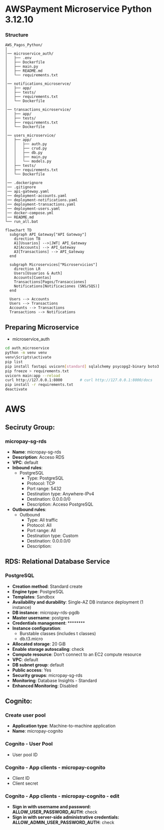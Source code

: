 # AWSPayment Microservice Python 3.12.10

### Structure
```
AWS_Pagos_Python/
│
│── microservice_auth/
│   ├── .env
│   ├── Dockerfile
│   ├── main.py
│   ├── README.md
│   └── requirements.txt
│
│── notifications_microservce/
│   ├── app/
│   ├── tests/
│   ├── requirements.txt
│   └── Dockerfile
│
│── transactions_microservice/
│   ├── app/
│   ├── tests/
│   ├── requirements.txt
│   └── Dockerfile
│
│── users_microservice/
│   ├── app/
│   │   ├── auth.py
│   │   ├── crud.py
│   │   ├── db.py
│   │   ├── main.py
│   │   └── models.py
│   ├── tests/
│   ├── requirements.txt
│   └── Dockerfile
│
│── .dockerignore
│── .gitignore
│── api-gateway.yaml
│── deployment-accounts.yaml
│── deployment-notifications.yaml
│── deployment-transactions.yaml
│── deployment-users.yaml
│── docker-compose.yml
│── README.md
└── run_all.bat
```

```mermaid
flowchart TD
  subgraph API_Gateway["API Gateway"]
    direction TB
    A1[Usuarios] -->|JWT| API_Gateway
    A2[Accounts] --> API_Gateway
    A3[Transactions] --> API_Gateway
  end

  subgraph Microservices["Microservicios"]
    direction LR
    Users[Usuarios & Auth] 
    Accounts[Cuentas]
    Transactions[Pagos/Transacciones] 
    Notifications[Notificaciones (SNS/SQS)]
  end

  Users --> Accounts
  Users --> Transactions
  Accounts --> Transactions
  Transactions --> Notifications
```

## Preparing Microservice
- microservice_auth
```sh
cd auth_microservice
python -m venv venv
venv\Scripts\activate
pip list
pip install fastapi uvicorn[standard] sqlalchemy psycopg2-binary boto3 python-dotenv pydantic[email]
pip freeze > requirements.txt
uvicorn main:app --reload
curl http://127.0.0.1:8000        # curl http://127.0.0.1:8000/docs
pip install -r requirements.txt
deactivate
```

# AWS
## **Seciruty Group**:
### micropay-sg-rds
- **Name**: micropay-sg-rds
- **Description**: Acceso RDS
- **VPC**: default
- **Inbound rules**:
  - PostgreSQL
    - Type: PostgreSQL
    - Protocol: TCP
    - Port range: 5432
    - Destination type: Anywhere-IPv4
    - Destination: 0.0.0.0/0
    - Description: Acceso PostgreSQL
- **Outbound rules**:
  - Outbound
    - Type: All traffic
    - Protocol: All
    - Port range: All
    - Destination type: Custom
    - Destination: 0.0.0.0/0
    - Description:

## **RDS**: Relational Database Service
### PostgreSQL
- **Creation method**: Standard create
- **Engine type**: PostgreSQL
- **Templates**: Sandbox
- **Availability and durability**: Single-AZ DB instance deployment (1 instance)
- **DB instance**: micropay-rds-pgdb
- **Master username**: postgres
- **Credentials management**: ********
- **Instance configuration**:
    - Burstable classes (includes t classes)
    - db.t3.micro
- **Allocated storage**: 20 GiB
- **Enable storage autoscaling**: check
- **Compute resource**: Don’t connect to an EC2 compute resource
- **VPC**: default
- **DB subnet group**: default
- **Public access**: Yes
- **Security groups**: micropay-sg-rds
- **Monitoring**: Database Insights - Standard
- **Enhanced Monitoring**: Disabled  

## **Cognito**:
### Create user pool
- **Application type**: Machine-to-machine application
- **Name**: micropay-cognito

### Cognito - User Pool
- User pool ID

### Cognito - App clients - micropay-cognito
- Client ID
- Client secret

### Cognito - App clients - micropay-cognito - edit
- **Sign in with username and password: ALLOW_USER_PASSWORD_AUTH**: check
- **Sign in with server-side administrative credentials: ALLOW_ADMIN_USER_PASSWORD_AUTH**: check
